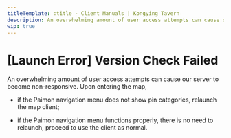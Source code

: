 ```yaml
---
titleTemplate: :title - Client Manuals | Kongying Tavern
description: An overwhelming amount of user access attempts can cause our server to become non-responsive.
wip: true
---
```


[文：【无法打开】提示“数据查询失败”、“版本查询失败”]: # 'https://support.qq.com/products/321980/faqs/97055'

# [Launch Error] Version Check Failed

An overwhelming amount of user access attempts can cause our server to become non-responsive. Upon entering the map,

- if the Paimon navigation menu does not show pin categories, relaunch the map client;

- if the Paimon navigation menu functions properly, there is no need to relaunch, proceed to use the client as normal.
